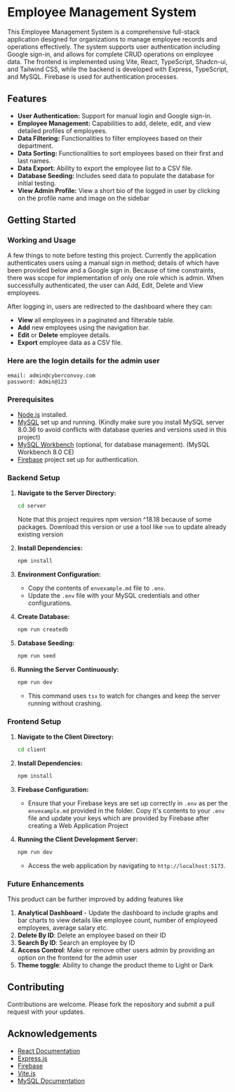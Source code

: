 # Employee Management System

This Employee Management System is a comprehensive full-stack application designed for organizations to manage employee records and operations effectively. The system supports user authentication including Google sign-in, and allows for complete CRUD operations on employee data. The frontend is implemented using Vite, React, TypeScript, Shadcn-ui, and Tailwind CSS, while the backend is developed with Express, TypeScript, and MySQL. Firebase is used for authentication processes.

## Features

- **User Authentication:** Support for manual login and Google sign-in.
- **Employee Management:** Capabilities to add, delete, edit, and view detailed profiles of employees.
- **Data Filtering:** Functionalities to filter employees based on their department.
- **Data Sorting:** Functionalities to sort employees based on their first and last names.
- **Data Export:** Ability to export the employee list to a CSV file.
- **Database Seeding:** Includes seed data to populate the database for initial testing.
- **View Admin Profile:** View a short bio of the logged in user by clicking on the profile name and image on the sidebar

## Getting Started

### Working and Usage

A few things to note before testing this project. Currently the application authenticates users using a manual sign in method; details of which have been provided below and a Google sign in. Because of time constraints, there was scope for implementation of only one role which is admin. When successfully authenticated, the user can Add, Edit, Delete and View employees.

After logging in, users are redirected to the dashboard where they can:

- **View** all employees in a paginated and filterable table.
- **Add** new employees using the navigation bar.
- **Edit** or **Delete** employee details.
- **Export** employee data as a CSV file.

### Here are the login details for the admin user

```
email: admin@cyberconvoy.com
password: Admin@123
```

### Prerequisites

- [Node.js](https://nodejs.org/en/download/) installed.
- [MySQL](https://dev.mysql.com/downloads/mysql/) set up and running. (Kindly make sure you install MySQL server 8.0.36 to avoid conflicts with database queries and versions used in this project)
- [MySQL Workbench](https://dev.mysql.com/downloads/workbench/) (optional, for database management). (MySQL Workbench 8.0 CE)
- [Firebase](https://firebase.google.com/docs/web/setup) project set up for authentication.

### Backend Setup

1. **Navigate to the Server Directory:**

   ```bash
   cd server
   ```

   Note that this project requires npm version ^18.18 because of some packages. Download this version or use a tool like `nvm` to update already existing version

1. **Install Dependencies:**

   ```bash
   npm install
   ```

1. **Environment Configuration:**

   - Copy the contents of `envexample.md` file to `.env`.
   - Update the `.env` file with your MySQL credentials and other configurations.

1. **Create Database:**

   ```bash
   npm run createdb
   ```

1. **Database Seeding:**

   ```bash
   npm run seed
   ```

1. **Running the Server Continuously:**
   ```bash
   npm run dev
   ```
   - This command uses `tsx` to watch for changes and keep the server running without crashing.

### Frontend Setup

1. **Navigate to the Client Directory:**

   ```bash
   cd client
   ```

2. **Install Dependencies:**

   ```bash
   npm install
   ```

3. **Firebase Configuration:**

   - Ensure that your Firebase keys are set up correctly in `.env` as per the `envexample.md` provided in the folder. Copy it's contents to your `.env` file and update your keys which are provided by Firebase after creating a Web Application Project

4. **Running the Client Development Server:**
   ```bash
   npm run dev
   ```
   - Access the web application by navigating to `http://localhost:5173`.

### Future Enhancements

This product can be further improved by adding features like

1. **Analytical Dashboard** - Update the dashboard to include graphs and bar charts to view details like employee count, number of employeed employees, average salary etc.
2. **Delete By ID**: Delete an employee based on their ID
3. **Search By ID**: Search an employee by ID
4. **Access Control**: Make or remove other users admin by providing an option on the frontend for the admin user
5. **Theme toggle**: Ability to change the product theme to Light or Dark

## Contributing

Contributions are welcome. Please fork the repository and submit a pull request with your updates.

## Acknowledgements

- [React Documentation](https://react.dev/blog/2023/03/16/introducing-react-dev)
- [Express.js](https://expressjs.com/)
- [Firebase](https://firebase.google.com/docs)
- [Vite.js](https://vitejs.dev/guide/)
- [MySQL Documentation](https://dev.mysql.com/doc/)
